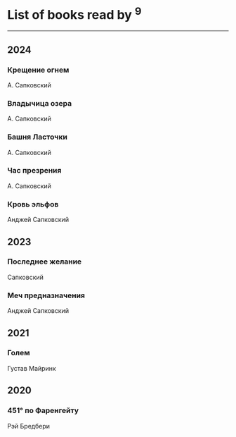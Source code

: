 # List of books read by [](https://plus.google.com/u/0/107756383717359753203/)<sup>9</sup>
---

## 2024

### Крещение огнем
А. Сапковский


### Владычица озера
А. Сапковский


### Башня Ласточки
А. Сапковский


### Час презрения
А. Сапковский


### Кровь эльфов
Анджей Сапковский



## 2023

### Последнее желание
Сапковский


### Меч предназначения
Анджей Сапковский



## 2021

### Голем
Густав Майринк



## 2020

### 451° по Фаренгейту
Рэй Бредбери



